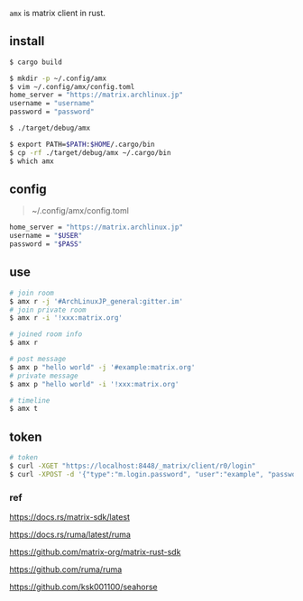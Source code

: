 `amx` is matrix client in rust.

## install

```sh
$ cargo build

$ mkdir -p ~/.config/amx
$ vim ~/.config/amx/config.toml
home_server = "https://matrix.archlinux.jp"
username = "username"
password = "password"

$ ./target/debug/amx
```

```sh
$ export PATH=$PATH:$HOME/.cargo/bin
$ cp -rf ./target/debug/amx ~/.cargo/bin
$ which amx
```

## config

> ~/.config/amx/config.toml

```sh
home_server = "https://matrix.archlinux.jp"
username = "$USER"
password = "$PASS"
```

## use

```sh
# join room
$ amx r -j '#ArchLinuxJP_general:gitter.im'
# join private room
$ amx r -i '!xxx:matrix.org'

# joined room info
$ amx r

# post message
$ amx p "hello world" -j '#example:matrix.org'
# private message
$ amx p "hello world" -i '!xxx:matrix.org'

# timeline
$ amx t
```

## token

```sh
# token
$ curl -XGET "https://localhost:8448/_matrix/client/r0/login"
$ curl -XPOST -d '{"type":"m.login.password", "user":"example", "password":"wordpass"}' "https://localhost:8448/_matrix/client/r0/login"
```

### ref

https://docs.rs/matrix-sdk/latest

https://docs.rs/ruma/latest/ruma

https://github.com/matrix-org/matrix-rust-sdk

https://github.com/ruma/ruma

https://github.com/ksk001100/seahorse
